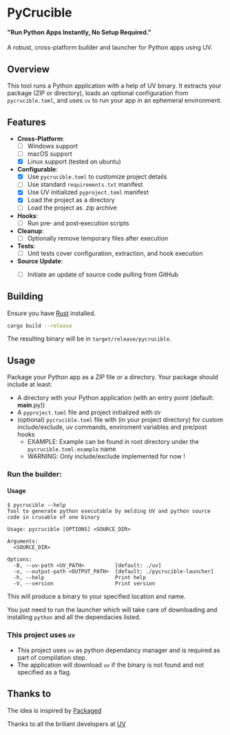 # PyCrucible
#### "Run Python Apps Instantly, No Setup Required."

A robust, cross-platform builder and launcher for Python apps using UV.

## Overview

This tool runs a Python application with a help of UV binary. It extracts your package (ZIP or directory), loads an optional configuration from `pycrucible.toml`, and uses `uv` to run your app in an ephemeral environment.

## Features

- **Cross-Platform**: 
    - [ ] Windows support
    - [ ] macOS support
    - [x] Linux support (tested on ubuntu)
- **Configurable**: 
    - [x] Use `pycrucible.toml` to customize project details
    - [ ] Use standard `requirements.txt` manifest
    - [x] Use UV initialized `pyproject.toml` manifest
    - [x] Load the project as a directory
    - [ ] Load the project as .zip archive
- **Hooks**:
    - [ ] Run pre‑ and post‑execution scripts
- **Cleanup**: 
    - [ ] Optionally remove temporary files after execution
- **Tests**:
    - [ ] Unit tests cover configuration, extraction, and hook execution
- **Source Update**:
    - [ ] Initiate an update of source code pulling from GitHub


## Building

Ensure you have [Rust](https://www.rust-lang.org/) installed.

```bash
cargo build --release
```

The resulting binary will be in `target/release/pycrucible`.

## Usage

Package your Python app as a ZIP file or a directory. Your package should include at least:
- A directory with your Python application (with an entry point (default: __main__.py))
- A `pyproject.toml` file and project initialized with `UV`
- (optional) `pycrucible.toml` file with (in your project directory) for custom include/exclude, uv commands, enviroment variables and pre/post hooks
    - EXAMPLE: Example can be found in root directory under the `pycrucible.toml.example` name
    - WARNING: Only include/exclude implemented for now !

### Run the builder:
#### Usage
```
$ pycrucible --help
Tool to generate python executable by melding UV and python source code in crusable of one binary

Usage: pycrucible [OPTIONS] <SOURCE_DIR>

Arguments:
  <SOURCE_DIR>  

Options:
  -B, --uv-path <UV_PATH>          [default: ./uv]
  -o, --output-path <OUTPUT_PATH>  [default: ./pycrucible-launcher]
  -h, --help                       Print help
  -V, --version                    Print version
```

This will produce a binary to your specified location and name.

You just need to run the launcher which will take care of downloading and installing `python` and all the dependacies listed.

### This project uses `uv`
- This project uses `uv` as python dependancy manager and is required as part of compilation step.
- The application will download `uv` if the binary is not found and not specified as a flag.


## Thanks to
The idea is inspired by [Packaged](https://packaged.live/)

Thanks to all the briliant developers at [UV](https://astral.sh/blog/uv)
